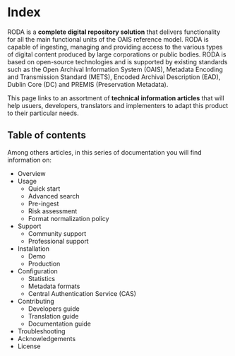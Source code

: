 # Index

RODA is a **complete digital repository solution** that delivers functionality for all the main functional units of the OAIS reference model. RODA is capable of ingesting, managing and providing access to the various types of digital content produced by large corporations or public bodies. RODA is based on open-source technologies and is supported by existing standards such as the Open Archival Information System (OAIS), Metadata Encoding and Transmission Standard (METS), Encoded Archival Description (EAD), Dublin Core (DC) and PREMIS (Preservation Metadata).

This page links to an assortment of **technical information articles** that will help usuers, developers, translators and implementers to adapt this product to their particular needs.


## Table of contents

Among others articles, in this series of documentation you will find information on:

- Overview
- Usage
	- Quick start
	- Advanced search
	- Pre-ingest
	- Risk assessment
	- Format normalization policy
- Support
	- Community support	
	- Professional support
- Installation
	- Demo
	- Production
- Configuration
	- Statistics
	- Metadata formats
	- Central Authentication Service (CAS)
- Contributing
	- Developers guide
	- Translation guide
	- Documentation guide
- Troubleshooting
- Acknowledgements
- License
